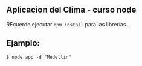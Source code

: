 ## Aplicacion  del Clima - curso node

REcuerde ejecutar  ```npm install``` para las librerias.

## Ejamplo:

```
$ node app -d "Medellin"
```

